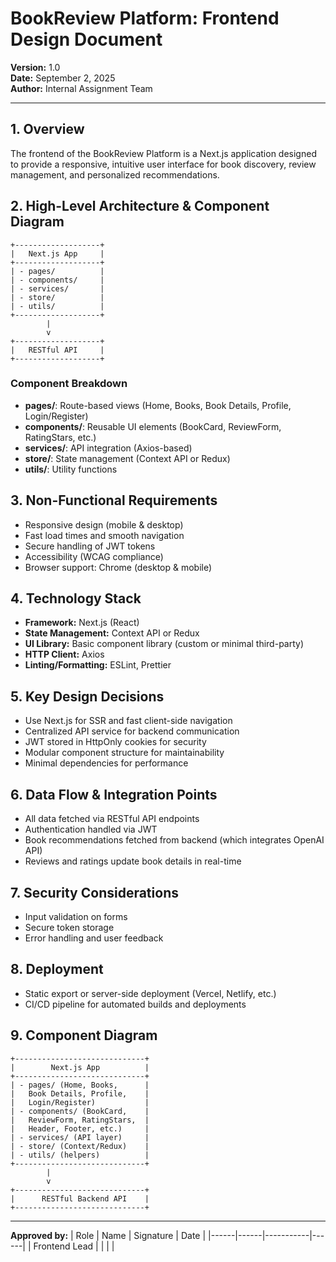 # BookReview Platform: Frontend Design Document

**Version:** 1.0  
**Date:** September 2, 2025  
**Author:** Internal Assignment Team

---

## 1. Overview

The frontend of the BookReview Platform is a Next.js application designed to provide a responsive, intuitive user interface for book discovery, review management, and personalized recommendations.

## 2. High-Level Architecture & Component Diagram

```
+-------------------+
|   Next.js App     |
+-------------------+
| - pages/          |
| - components/     |
| - services/       |
| - store/          |
| - utils/          |
+-------------------+
        |
        v
+-------------------+
|   RESTful API     |
+-------------------+
```

### Component Breakdown
- **pages/**: Route-based views (Home, Books, Book Details, Profile, Login/Register)
- **components/**: Reusable UI elements (BookCard, ReviewForm, RatingStars, etc.)
- **services/**: API integration (Axios-based)
- **store/**: State management (Context API or Redux)
- **utils/**: Utility functions

## 3. Non-Functional Requirements
- Responsive design (mobile & desktop)
- Fast load times and smooth navigation
- Secure handling of JWT tokens
- Accessibility (WCAG compliance)
- Browser support: Chrome (desktop & mobile)

## 4. Technology Stack
- **Framework:** Next.js (React)
- **State Management:** Context API or Redux
- **UI Library:** Basic component library (custom or minimal third-party)
- **HTTP Client:** Axios
- **Linting/Formatting:** ESLint, Prettier

## 5. Key Design Decisions
- Use Next.js for SSR and fast client-side navigation
- Centralized API service for backend communication
- JWT stored in HttpOnly cookies for security
- Modular component structure for maintainability
- Minimal dependencies for performance

## 6. Data Flow & Integration Points
- All data fetched via RESTful API endpoints
- Authentication handled via JWT
- Book recommendations fetched from backend (which integrates OpenAI API)
- Reviews and ratings update book details in real-time

## 7. Security Considerations
- Input validation on forms
- Secure token storage
- Error handling and user feedback

## 8. Deployment
- Static export or server-side deployment (Vercel, Netlify, etc.)
- CI/CD pipeline for automated builds and deployments

## 9. Component Diagram

```
+-----------------------------+
|        Next.js App          |
+-----------------------------+
| - pages/ (Home, Books,      |
|   Book Details, Profile,    |
|   Login/Register)           |
| - components/ (BookCard,    |
|   ReviewForm, RatingStars,  |
|   Header, Footer, etc.)     |
| - services/ (API layer)     |
| - store/ (Context/Redux)    |
| - utils/ (helpers)          |
+-----------------------------+
        |
        v
+-----------------------------+
|      RESTful Backend API    |
+-----------------------------+
```

---

**Approved by:**
| Role | Name | Signature | Date |
|------|------|-----------|------|
| Frontend Lead |  |  |  |
